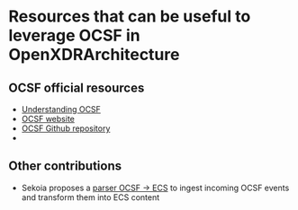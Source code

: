# Resources that can be useful to leverage OCSF in OpenXDRArchitecture

## OCSF official resources
- [Understanding OCSF](https://github.com/ocsf/ocsf-docs/blob/main/Understanding%20OCSF.pdf)
- [OCSF website](https://schema.ocsf.io/)
- [OCSF Github repository](https://github.com/ocsf)
- 


## Other contributions
- Sekoia proposes a [parser OCSF -> ECS](https://github.com/SEKOIA-IO/intake-formats/blob/main/OCSF/ocsf/ingest/parser.yml) to ingest incoming OCSF events and transform them into ECS content
